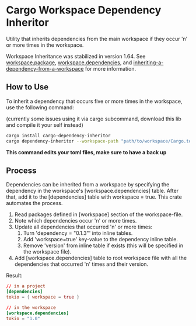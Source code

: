 # Cargo Workspace Dependency Inheritor

Utility that inherits dependencies from the main workspace if they occur 'n' or more times in the workspace.

Workspace Inheritance was stabilized in version 1.64.
See [workspace.package][1], [workspace.dependencies][2], and [inheriting-a-dependency-from-a-workspace][3] for more information.

## How to Use

To inherit a dependency that occurs five or more times in the workspace, use the following command:

(currently some issues using it via cargo subcommand, download this lib and compile it your self instead)

```bash
cargo install cargo-dependency-inheritor
cargo dependency-inheritor --workspace-path "path/to/workspace/Cargo.toml" -n 5
```

**This command edits your toml files, make sure to have a back up**

## Process

Dependencies can be inherited from a workspace by specifying the dependency in the workspace's [workspace.dependencies] table. After that, add it to the [dependencies] table with workspace = true.
This crate automates the process.

1. Read packages defined in [workspace] section of the workspace-file.
2. Note which dependencies occur 'n' or more times.
3. Update all dependencies that occurred 'n' or more times:
   1. Turn 'dependency = "0.1.3"' into inline tables.
   2. Add 'workspace=true' key-value to the dependency inline table.
   3. Remove 'version' from inline table if exists (this will be specified in the workspace file).
4. Add [workspace.dependencies] table to root workspace file with all the dependencies that occurred 'n' times and their version.

Result:

```toml
// in a project
[dependencies]
tokio = { workspace = true }

// in the workspace
[workspace.dependencies]
tokio = "1.0"
```

[1]: https://doc.rust-lang.org/nightly/cargo/reference/workspaces.html#the-workspacepackage-table
[2]: https://doc.rust-lang.org/nightly/cargo/reference/workspaces.html#the-workspacedependencies-table
[3]: https://doc.rust-lang.org/nightly/cargo/reference/specifying-dependencies.html#inheriting-a-dependency-from-a-workspace
